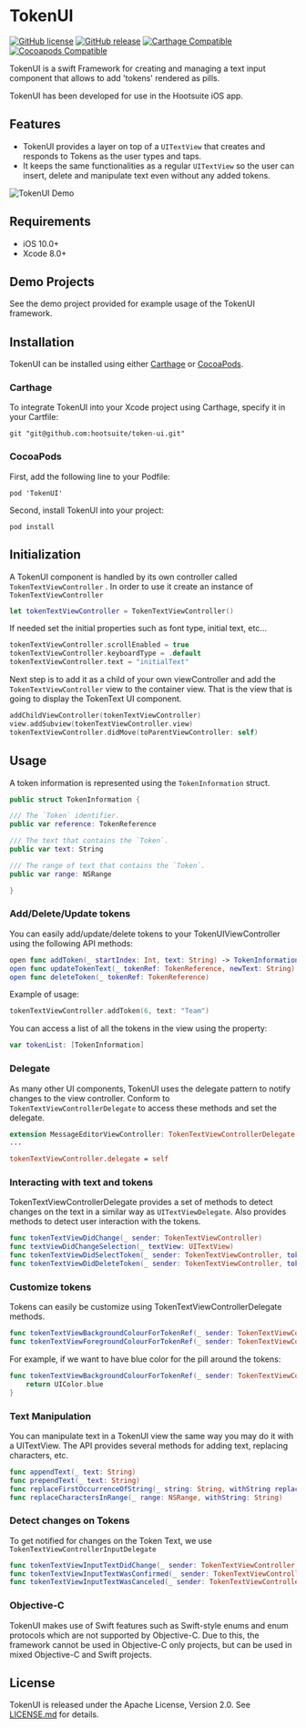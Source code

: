 # TokenUI

[![GitHub license](https://img.shields.io/badge/license-Apache%202-lightgrey.svg)](https://raw.githubusercontent.com/Carthage/Carthage/master/LICENSE.md)
[![GitHub release](https://img.shields.io/github/release/carthage/carthage.svg)](https://github.com/Carthage/Carthage/releases)
[![Carthage Compatible](https://img.shields.io/badge/Carthage-compatible-4BC51D.svg?style=flat)](https://github.com/Carthage/Carthage)
[![Cocoapods Compatible](https://img.shields.io/cocoapods/v/Alamofire.svg)](https://img.shields.io/cocoapods/v/Alamofire.svg)

TokenUI is a swift Framework for creating and managing a text input component that allows to add 'tokens' rendered as pills.

TokenUI has been developed for use in the Hootsuite iOS app.

## Features

- TokenUI provides a layer on top of a `UITextView` that creates and responds to Tokens as the user types and taps.
- It keeps the same functionalities as a regular `UITextView` so the user can insert, delete and manipulate text even without any added tokens.

![TokenUI Demo](https://github.com/hootsuite/token-ui/blob/master/Demo/Resources/TokenUIDemo.gif?raw=true)

## Requirements

- iOS 10.0+
- Xcode 8.0+

## Demo Projects

See the demo project provided for example usage of the TokenUI framework.


## Installation

TokenUI can be installed using either [Carthage](https://github.com/Carthage/Carthage) or [CocoaPods](https://cocoapods.org/).

### Carthage

To integrate TokenUI into your Xcode project using Carthage, specify it in your Cartfile:

```
git "git@github.com:hootsuite/token-ui.git"
```

### CocoaPods

First, add the following line to your Podfile:

```
pod 'TokenUI'
```

Second, install TokenUI into your project:

```
pod install
```


## Initialization

A TokenUI component is handled by its own controller called `TokenTextViewController` . In order to use it create an instance of `TokenTextViewController`

```swift
let tokenTextViewController = TokenTextViewController()
```

If needed set the initial properties such as font type, initial text, etc...

```swift
tokenTextViewController.scrollEnabled = true
tokenTextViewController.keyboardType = .default
tokenTextViewController.text = "initialText"

```

Next step is to add it as a child of your own viewController and add the `TokenTextViewController` view to the container view. That is the view that is going to display the TokenText UI component.

```swift
addChildViewController(tokenTextViewController)
view.addSubview(tokenTextViewController.view)
tokenTextViewController.didMove(toParentViewController: self)

```


## Usage

A token information is represented using the `TokenInformation` struct.

```swift
public struct TokenInformation {

/// The `Token` identifier.
public var reference: TokenReference

/// The text that contains the `Token`.
public var text: String

/// The range of text that contains the `Token`.
public var range: NSRange

}
```

### Add/Delete/Update tokens

You can easily add/update/delete tokens to your TokenUIViewController using the following API methods:

```swift
open func addToken(_ startIndex: Int, text: String) -> TokenInformation
open func updateTokenText(_ tokenRef: TokenReference, newText: String)
open func deleteToken(_ tokenRef: TokenReference)

```

Example of usage:

```swift
tokenTextViewController.addToken(6, text: "Team")
```


You can access a list of all the tokens in the view using the property:

```swift
var tokenList: [TokenInformation]
```


### Delegate


As many other UI components, TokenUI uses the delegate pattern to notify changes to the view controller. Conform to `TokenTextViewControllerDelegate` to access these methods and set the delegate.

```swift
extension MessageEditorViewController: TokenTextViewControllerDelegate
...

tokenTextViewController.delegate = self
```

### Interacting with text and tokens

TokenTextViewControllerDelegate provides a set of methods to detect changes on the text in a similar way as `UITextViewDelegate`. Also provides methods to detect user interaction with the tokens.

```swift
func tokenTextViewDidChange(_ sender: TokenTextViewController)
func textViewDidChangeSelection(_ textView: UITextView)
func tokenTextViewDidSelectToken(_ sender: TokenTextViewController, tokenRef: TokenReference, fromRect rect: CGRect)
func tokenTextViewDidDeleteToken(_ sender: TokenTextViewController, tokenRef: TokenReference)

```

### Customize tokens

Tokens can easily be customize using TokenTextViewControllerDelegate methods.

```swift
func tokenTextViewBackgroundColourForTokenRef(_ sender: TokenTextViewController, tokenRef: TokenReference) -> UIColor?
func tokenTextViewForegroundColourForTokenRef(_ sender: TokenTextViewController, tokenRef: TokenReference) -> UIColor?
```

For example, if we want to have blue color for the pill around the tokens:

```swift
func tokenTextViewBackgroundColourForTokenRef(_ sender: TokenTextViewController, tokenRef: TokenReference) -> UIColor? {
	return UIColor.blue
}
```

### Text Manipulation

You can manipulate text in a TokenUI view the same way you may do it with a UITextView. The API provides several methods for adding text, replacing characters, etc.

```swift
func appendText(_ text: String)
func prependText(_ text: String)
func replaceFirstOccurrenceOfString(_ string: String, withString replacement: String)
func replaceCharactersInRange(_ range: NSRange, withString: String)
```

### Detect changes on Tokens

To get notified for changes on the Token Text, we use `TokenTextViewControllerInputDelegate`

```swift
func tokenTextViewInputTextDidChange(_ sender: TokenTextViewController, inputText: String)
func tokenTextViewInputTextWasConfirmed(_ sender: TokenTextViewController)
func tokenTextViewInputTextWasCanceled(_ sender: TokenTextViewController, reason: TokenTextInputCancellationReason)
```


### Objective-C

TokenUI makes use of Swift features such as Swift-style enums and enum protocols which are not supported by Objective-C. Due to this, the framework cannot be used in Objective-C only projects, but can be used in mixed Objective-C and Swift projects.


## License

TokenUI is released under the Apache License, Version 2.0. See [LICENSE.md](LICENSE.md) for details.

